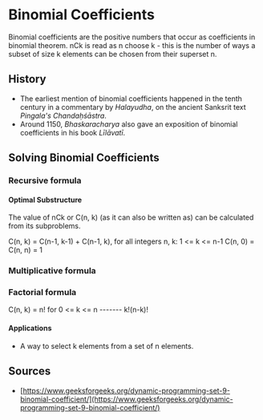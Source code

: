 # Binomial Coefficients

Binomial coefficients are the positive numbers that occur as coefficients in binomial theorem. nCk is read as n choose k - this is the number of ways a subset of size k elements can be chosen from their superset n. 

## History

* The earliest mention of binomial coefficients happened in the tenth century in a commentary by *Halayudha*, on the ancient Sanksrit text *Pingala's Chandaḥśāstra*.
* Around 1150, *Bhaskaracharya* also gave an exposition of binomial coefficients in his book *Līlāvatī*.

## Solving Binomial Coefficients

### Recursive formula 

#### Optimal Substructure

The value of nCk or C(n, k) (as it can also be written as) can be calculated from its subproblems. 

C(n, k) = C(n-1, k-1) + C(n-1, k), for all integers n, k: 1 <= k <= n-1
C(n, 0) = C(n, n) = 1

### Multiplicative formula



### Factorial formula

C(n, k) =   n!      for 0 <= k <= n
         ------- 
         k!(n-k)!

#### Applications

* A way to select k elements from a set of n elements.

## Sources 

* [https://www.geeksforgeeks.org/dynamic-programming-set-9-binomial-coefficient/](https://www.geeksforgeeks.org/dynamic-programming-set-9-binomial-coefficient/)
